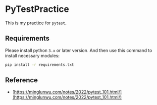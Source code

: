 # PyTestPractice
This is my practice for `pytest`.

## Requirements
Please install python `3.x` or later version. And then use this command to install necessary modules:
```sh
pip install -r requirements.txt
```

## Reference
- [https://minglunwu.com/notes/2022/pytest_101.html/](https://minglunwu.com/notes/2022/pytest_101.html/)

